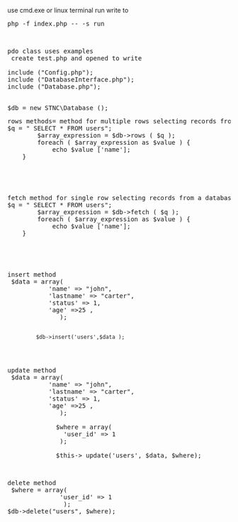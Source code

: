 use 
cmd.exe or linux terminal run 
write to 
<pre>php -f index.php -- -s run
</pre>
<pre>
<br>
pdo class uses examples
 create test.php and opened to write 

include ("Config.php");
include ("DatabaseInterface.php");
include ("Database.php");

		
$db = new STNC\Database ();
</pre>

<pre>
rows methods= method for multiple rows selecting records from a database 
$q = " SELECT * FROM users";
		$array_expression = $db->rows ( $q );
		foreach ( $array_expression as $value ) {
			echo $value ['name'];
    }
  </pre>
  <br>
<pre>		
fetch method for single row selecting records from a database
$q = " SELECT * FROM users";
		$array_expression = $db->fetch ( $q );
		foreach ( $array_expression as $value ) {
			echo $value ['name'];
    }
  </pre>
  <br>
<pre>   
insert method    
 $data = array(
	       'name' => "john",
	       'lastname' => "carter",
	       'status' => 1,
	       'age' =>25 ,
	          );

	         $db->insert('users',$data );   
    
</pre>

<pre>   
update method    
 $data = array(
	       'name' => "john",
	       'lastname' => "carter",
	       'status' => 1,
	       'age' =>25 ,
	          );

	         $where = array(
	           'user_id' => 1
	          );
	         
	         $this-> update('users', $data, $where);   
    
</pre>


<pre>   
delete method    
 $where = array(
	          'user_id' => 1
	           );
$db->delete("users", $where); 
</pre>
